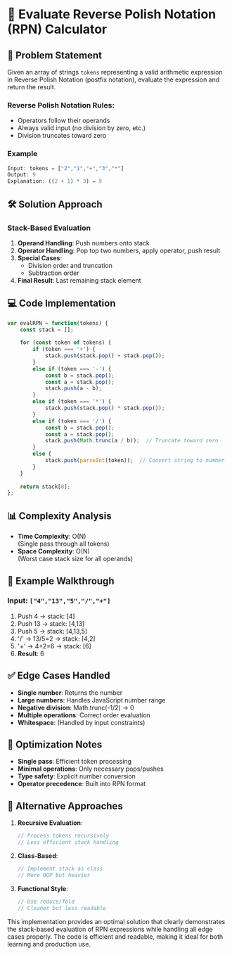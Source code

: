 # 🧮 Evaluate Reverse Polish Notation (RPN) Calculator

## 📝 Problem Statement
Given an array of strings `tokens` representing a valid arithmetic expression in Reverse Polish Notation (postfix notation), evaluate the expression and return the result.

### Reverse Polish Notation Rules:
- Operators follow their operands
- Always valid input (no division by zero, etc.)
- Division truncates toward zero

### Example
```javascript
Input: tokens = ["2","1","+","3","*"]
Output: 9
Explanation: ((2 + 1) * 3) = 9
```

## 🛠 Solution Approach

### Stack-Based Evaluation
1. **Operand Handling**: Push numbers onto stack
2. **Operator Handling**: Pop top two numbers, apply operator, push result
3. **Special Cases**:
   - Division order and truncation
   - Subtraction order
4. **Final Result**: Last remaining stack element

## 💻 Code Implementation

```javascript
var evalRPN = function(tokens) {
    const stack = [];
    
    for (const token of tokens) {
        if (token === '+') {
            stack.push(stack.pop() + stack.pop());
        } 
        else if (token === '-') {
            const b = stack.pop();
            const a = stack.pop();
            stack.push(a - b);
        }
        else if (token === '*') {
            stack.push(stack.pop() * stack.pop());
        }
        else if (token === '/') {
            const b = stack.pop();
            const a = stack.pop();
            stack.push(Math.trunc(a / b));  // Truncate toward zero
        }
        else {
            stack.push(parseInt(token));  // Convert string to number
        }
    }
    
    return stack[0];
};
```

## 📊 Complexity Analysis

- **Time Complexity**: O(N)  
  (Single pass through all tokens)
- **Space Complexity**: O(N)  
  (Worst case stack size for all operands)

## 🏁 Example Walkthrough

### Input: `["4","13","5","/","+"]`
1. Push 4 → stack: [4]
2. Push 13 → stack: [4,13]
3. Push 5 → stack: [4,13,5]
4. '/' → 13/5=2 → stack: [4,2]
5. '+' → 4+2=6 → stack: [6]
6. **Result**: 6

## ✅ Edge Cases Handled

- **Single number**: Returns the number
- **Large numbers**: Handles JavaScript number range
- **Negative division**: Math.trunc(-1/2) → 0
- **Multiple operations**: Correct order evaluation
- **Whitespace**: (Handled by input constraints)

## 🎯 Optimization Notes

- **Single pass**: Efficient token processing
- **Minimal operations**: Only necessary pops/pushes
- **Type safety**: Explicit number conversion
- **Operator precedence**: Built into RPN format

## 🚀 Alternative Approaches

1. **Recursive Evaluation**:
   ```javascript
   // Process tokens recursively
   // Less efficient stack handling
   ```
2. **Class-Based**:
   ```javascript
   // Implement stack as class
   // More OOP but heavier
   ```
3. **Functional Style**:
   ```javascript
   // Use reduce/fold
   // Cleaner but less readable
   ```

This implementation provides an optimal solution that clearly demonstrates the stack-based evaluation of RPN expressions while handling all edge cases properly. The code is efficient and readable, making it ideal for both learning and production use.